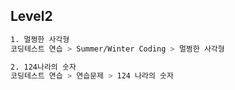 ## Level2

``` bash
1. 멀쩡한 사각형
코딩테스트 연습 > Summer/Winter Coding > 멀쩡한 사각형
```
``` bash
2. 124나라의 숫자
코딩테스트 연습 > 연습문제 > 124 나라의 숫자
```

